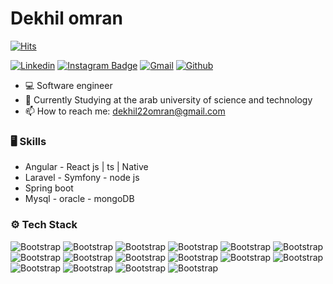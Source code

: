 # Dekhil omran

[![Hits](https://hits.seeyoufarm.com/api/count/incr/badge.svg?url=https%3A%2F%2Fgithub.com%2Fhejazizo%2Fhejazizo&count_bg=%2379C83D&title_bg=%23555555&icon=&icon_color=%23E7E7E7&title=Profile+Views&edge_flat=false)](https://hits.seeyoufarm.com)

[![Linkedin](https://img.shields.io/badge/-LinkedIn-blue?style=flat&logo=Linkedin&logoColor=white)](https://www.linkedin.com/in/dekhilomran/)
[![Instagram Badge](https://img.shields.io/badge/-Instagram-purple?logo=instagram&logoColor=white&link=https://instagram.com/omraannnn/)](https://www.instagram.com/omraannnn)
[![Gmail](https://img.shields.io/badge/-Gmail-c14438?style=flat&logo=Gmail&logoColor=white)](mailto:dekhil22omran@gmail.com)
[![Github](https://img.shields.io/github/followers/dkhomran?label=Follow&style=social)](https://github.com/dkhomran)

- 💻 Software engineer 
- 🤔 Currently Studying at the arab university of science and technology
- 📫 How to reach me: dekhil22omran@gmail.com


### 🖥 Skills

- Angular - React js | ts | Native
- Laravel - Symfony - node js
- Spring boot
- Mysql - oracle - mongoDB
### ⚙️ Tech Stack

![Bootstrap](https://img.shields.io/badge/-Php-05122A?style=flat-square&logo=Php&color=353535) ![Bootstrap](https://img.shields.io/badge/-Javascript%20-05122A?style=flat-square&logo=Javascript&color=353535) ![Bootstrap](https://img.shields.io/badge/-Typescript-05122A?style=flat-square&logo=Typescript&color=353535) ![Bootstrap](https://img.shields.io/badge/-Java-05122A?style=flat-square&logo=Java&color=353535) ![Bootstrap](https://img.shields.io/badge/-Docker-05122A?style=flat-square&logo=Docker&color=353535) ![Bootstrap](https://img.shields.io/badge/-Git-05122A?style=flat-square&logo=Git&color=353535) ![Bootstrap](https://img.shields.io/badge/-Oracle-05122A?style=flat-square&logo=Oracle&color=353535) ![Bootstrap](https://img.shields.io/badge/-MySQL-05122A?style=flat-square&logo=MySQL&color=353535) ![Bootstrap](https://img.shields.io/badge/-Bootstrap-05122A?style=flat-square&logo=Bootstrap&color=353535) ![Bootstrap](https://img.shields.io/badge/-Tailwand%20CSS-05122A?style=flat-square&logo=Tailwand-CSS&color=353535) ![Bootstrap](https://img.shields.io/badge/-Laravel-05122A?style=flat-square&logo=Laravel&color=353535) ![Bootstrap](https://img.shields.io/badge/-Symfony-05122A?style=flat-square&logo=Symfony&color=353535) ![Bootstrap](https://img.shields.io/badge/-Spring%20boot-05122A?style=flat-square&logo=Spring-boot&color=353535) ![Bootstrap](https://img.shields.io/badge/-React-05122A?style=flat-square&logo=React&color=353535) ![Bootstrap](https://img.shields.io/badge/-Angular-05122A?style=flat-square&logo=Angular&color=353535) ![Bootstrap](https://img.shields.io/badge/-Visual%20Studio%20Code-05122A?style=flat-square&logo=Visual-Studio-Code&color=353535)
